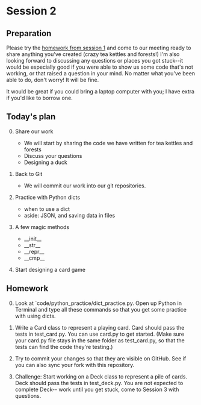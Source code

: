 Session 2
=========

Preparation
-----------

Please try the [homework from session 1](https://github.com/cproctor/summer_course/tree/master/curriculum/session_1) and come to our meeting ready to share anything you've created (crazy tea kettles and forests!) I'm also looking forward to discussing any questions or places you got stuck--it would be especially good if you were able to show us some code that's not working, or that raised a question in your mind. No matter what you've been able to do, don't worry! It will be fine. 

It would be great if you could bring a laptop computer with you; I have extra if you'd like to borrow one.

Today's plan
------------

0. Share our work
    - We will start by sharing the code we have written for tea kettles and forests
    - Discuss your questions
    - Designing a duck

1. Back to Git
    - We will commit our work into our git repositories.

2. Practice with Python dicts
    - when to use a dict
    - aside: JSON, and saving data in files

3. A few magic methods
    - \_\_init\_\_
    - \_\_str\_\_
    - \_\_repr\_\_
    - \_\_cmp\_\_

4. Start designing a card game

Homework
--------

0. Look at `code/python\_practice/dict\_practice.py. Open up Python in 
   Terminal and type all these commands so that you get some practice 
   with using dicts.

1. Write a Card class to represent a playing card. Card should pass the 
   tests in test\_card.py. You can use card.py to get started. (Make sure 
   your card.py file stays in the same folder as test\_card.py, so that 
   the tests can find the code they're testing.)

2. Try to commit your changes so that they are visible on GitHub. See if
   you can also sync your fork with this repository. 

3. Challenge: Start working on a Deck class to represent a pile of cards. Deck should
  pass the tests in test\_deck.py. You are not expected to complete Deck--
  work until you get stuck, come to Session 3 with questions.
